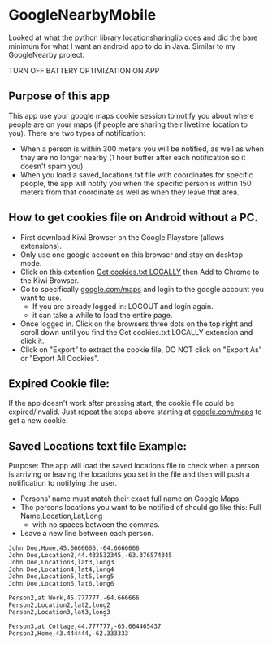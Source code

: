 # GoogleNearbyMobile
Looked at what the python library [locationsharinglib](https://github.com/costastf/locationsharinglib) does and did the bare minimum for what I want an android app to do in Java. Similar to my GoogleNearby project.

TURN OFF BATTERY OPTIMIZATION ON APP

## Purpose of this app
This app use your google maps cookie session to notify you about where people are on your maps (if people are sharing their livetime location to you). There are two types of notification:
* When a person is within 300 meters you will be notified, as well as when they are no longer nearby (1 hour buffer after each notification so it doesn't spam you)
* When you load a saved_locations.txt file with coordinates for specific people, the app will notify you when the specific person is within 150 meters from that coordinate as well as when they leave that area.

## How to get cookies file on Android without a PC.
* First download Kiwi Browser on the Google Playstore (allows extensions).
* Only use one google account on this browser and stay on desktop mode.
* Click on this extention <a href="https://chromewebstore.google.com/detail/get-cookiestxt-locally/cclelndahbckbenkjhflpdbgdldlbecc" target="_blank">Get cookies.txt LOCALLY</a> then Add to Chrome to the Kiwi Browser.
* Go to specifically <a href="https://google.com/maps" target="_blank">google.com/maps</a> and login to the google account you want to use.
    * If you are already logged in: LOGOUT and login again.
    * it can take a while to load the entire page.
* Once logged in. Click on the browsers three dots on the top right and scroll down until you find the Get cookies.txt LOCALLY extension and click it.
* Click on "Export" to extract the cookie file, DO NOT click on "Export As" or "Export All Cookies".

## Expired Cookie file:
If the app doesn't work after pressing start, the cookie file could be expired/invalid. Just repeat the steps above starting at <a href="https://google.com/maps" target="_blank">google.com/maps</a> to get a new cookie.

## Saved Locations text file Example:
Purpose: The app will load the saved locations file to check when a person is arriving or leaving the locations you set in the file and then will push a notification to notifying the user.
* Persons' name must match their exact full name on Google Maps.
* The persons locations you want to be notified of should go like this: Full Name,Location,Lat,Long
    * with no spaces between the commas.
* Leave a new line between each person.
```
John Doe,Home,45.6666666,-64.6666666
John Doe,Location2,44.432532345,-63.376574345
John Doe,Location3,lat3,long3
John Doe,Location4,lat4,long4
John Doe,Location5,lat5,long5
John Doe,Location6,lat6,long6

Person2,at Work,45.777777,-64.666666
Person2,Location2,lat2,long2
Person2,Location3,lat3,long3

Person3,at Cottage,44.777777,-65.664465437
Person3,Home,43.444444,-62.333333
```
